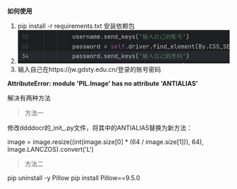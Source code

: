 **如何使用**
1. pip install -r requirements.txt 安装依赖包
2. ![](img/img.png)
3. 输入自己在https://jw.gdsty.edu.cn/登录的账号密码


**AttributeError: module 'PIL.Image' has no attribute 'ANTIALIAS'**

解决有两种方法
>方法一
> 
修改ddddocr的_init_.py文件，将其中的ANTIALIAS替换为新方法：

[//]: # (image = image.resize&#40;&#40;int&#40;image.size[0] * &#40;64 / image.size[1]&#41;&#41;, 64&#41;, Image.ANTIALIAS&#41;.convert&#40;'L'&#41;)
image = image.resize((int(image.size[0] * (64 / image.size[1])), 64), Image.LANCZOS).convert('L')

>方法二

pip uninstall -y Pillow
pip install Pillow==9.5.0